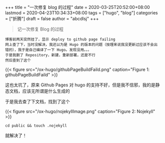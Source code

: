 +++
title = "一次修复 blog 的过程"
date = 2020-03-25T20:52:00+08:00
lastmod = 2020-04-23T10:34:33+08:00
tags = ["hugo", "blog"]
categories = ["折腾"]
draft = false
author = "abcdlsj"
+++

> 记一次修复 Blog 的过程

<!--more-->

```text
博客前两天突然挂了，显示 deploy to github page failing
网上查了下，当时没解决，我还以为是 Hugo 的版本的问题（按理来说我没更新过应该不会出错的），我于是自己编译了一下 Hugo。发现没用。。。
于是我删了 Repository，新建，重新部署，还是不行
然后查到了这个
```

{{< figure src="/ox-hugo/githubPageBuildFaild.png" caption="Figure 1: githubPageBuildFaild" >}}

这也太坑了，原来 Github Pages 对 hugo 的支持不好，但是我不信邪，我的是静态文档，应该无所谓是什么生成的

于是我去查了下文档，找到了这个

{{< figure src="/ox-hugo/nojekyllImage.png" caption="Figure 2: Nojekyll" >}}

```shell
cd public && touch .nojekyll
```

就解决了！
